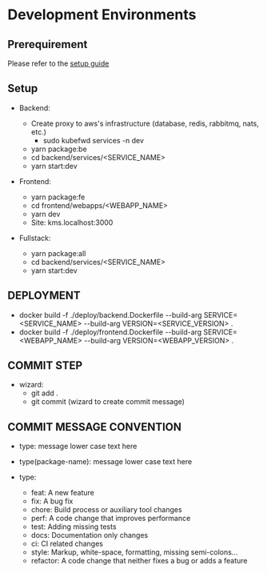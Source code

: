 # Development Environments

## Prerequirement

Please refer to the [setup guide](https://github.com/kms-grove/grove-enterprise/tree/develop/docs/system/setup.md)

## Setup

- Backend:

  - Create proxy to aws's infrastructure (database, redis, rabbitmq, nats, etc.)
    - sudo kubefwd services -n dev
  - yarn package:be
  - cd backend/services/<SERVICE_NAME>
  - yarn start:dev

- Frontend:

  - yarn package:fe
  - cd frontend/webapps/<WEBAPP_NAME>
  - yarn dev
  - Site: kms.localhost:3000

- Fullstack:

  - yarn package:all
  - cd backend/services/<SERVICE_NAME>
  - yarn start:dev

## DEPLOYMENT

- docker build -f ./deploy/backend.Dockerfile --build-arg SERVICE=<SERVICE_NAME> --build-arg VERSION=<SERVICE_VERSION> .
- docker build -f ./deploy/frontend.Dockerfile --build-arg SERVICE=<WEBAPP_NAME> --build-arg VERSION=<WEBAPP_VERSION> .

## COMMIT STEP

- wizard:
  - git add .
  - git commit (wizard to create commit message)

## COMMIT MESSAGE CONVENTION

- type: message lower case text here
- type(package-name): message lower case text here

- type:
  - feat: A new feature
  - fix: A bug fix
  - chore: Build process or auxiliary tool changes
  - perf: A code change that improves performance
  - test: Adding missing tests
  - docs: Documentation only changes
  - ci: CI related changes
  - style: Markup, white-space, formatting, missing semi-colons...
  - refactor: A code change that neither fixes a bug or adds a feature
